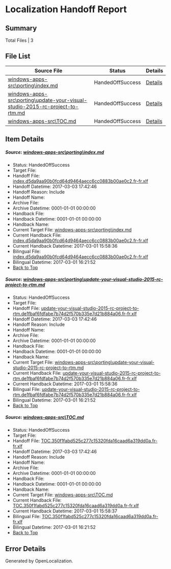 # <a name='report-top'></a> Localization Handoff Report

## Summary
 Total Files | 3

## File List
 Source File | Status | Details 
 ----------- | ------ | ------- 
 [windows-apps-src\porting\index.md](https://cpubwin.visualstudio.com/windows-uwp/_git/windows-uwp/commit/4188f7676b653860f494ce51d33382ab56eda699?path=windows-apps-src%2Fporting%2Findex.md&_a=contents) | HandedOffSuccess | [Details](#fc4590f9fd976fcf87bcd24355261061e6900b984772)
 [windows-apps-src\porting\update-your-visual-studio-2015-rc-project-to-rtm.md](https://cpubwin.visualstudio.com/windows-uwp/_git/windows-uwp/commit/4188f7676b653860f494ce51d33382ab56eda699?path=windows-apps-src%2Fporting%2Fupdate-your-visual-studio-2015-rc-project-to-rtm.md&_a=contents) | HandedOffSuccess | [Details](#95161b564ceb150cdab9d3320707a7e062be07784776)
 [windows-apps-src\TOC.md](https://cpubwin.visualstudio.com/windows-uwp/_git/windows-uwp/commit/4188f7676b653860f494ce51d33382ab56eda699?path=windows-apps-src%2FTOC.md&_a=contents) | HandedOffSuccess | [Details](#865dabb274c2ba4bf35eae8ecd345b66032eabb27825)

## Item Details
##### <a name='fc4590f9fd976fcf87bcd24355261061e6900b984772'></a> Source: [windows-apps-src\porting\index.md](https://cpubwin.visualstudio.com/windows-uwp/_git/windows-uwp/commit/4188f7676b653860f494ce51d33382ab56eda699?path=windows-apps-src%2Fporting%2Findex.md&_a=contents)
* Status: HandedOffSuccess
* Target File: 
* Handoff File: [index.d5da9aa90b0fcd64d9464aecc6cc0883b00ae0c2.fr-fr.xlf](https://cpubwin.visualstudio.com/windows-uwp/_git/WDCLib.handoff/commit/73fe17a9b05c57f8c7584fe408147d99835b7d66?path=ol-handoff%2Fcpubwin%2Fwindows-uwp.fr-fr%2Fmaster%2Findex.d5da9aa90b0fcd64d9464aecc6cc0883b00ae0c2.fr-fr.xlf&_a=contents)
* Handoff Datetime: 2017-03-03 17:42:46
* Handoff Reason: Include
* Handoff Name: 
* Archive File: 
* Archive Datetime: 0001-01-01 00:00:00
* Handback File: 
* Handback Datetime: 0001-01-01 00:00:00
* Handback Name: 
* Current Target File: [windows-apps-src\porting\index.md](https://cpubwin.visualstudio.com/windows-uwp/_git/windows-uwp.fr-fr/commit/27921007870483d99d674a8f8bb14d6548e54ec7?path=windows-apps-src%2Fporting%2Findex.md&_a=contents)
* Current Handback File: [index.d5da9aa90b0fcd64d9464aecc6cc0883b00ae0c2.fr-fr.xlf](https://cpubwin.visualstudio.com/windows-uwp/_git/WDCLib.handback/commit/30928a70c7635f46c1585af446479dbfb1fb6240?path=ol-handback%2Fcpubwin%2Fwindows-uwp.fr-fr%2Fmaster%2Findex.d5da9aa90b0fcd64d9464aecc6cc0883b00ae0c2.fr-fr.xlf&_a=contents)
* Current Handback Datetime: 2017-03-01 15:58:36
* Bilingual File: [index.d5da9aa90b0fcd64d9464aecc6cc0883b00ae0c2.fr-fr.xlf](https://cpubwin.visualstudio.com/windows-uwp/_git/WDCLib.handback/commit/30928a70c7635f46c1585af446479dbfb1fb6240?path=ol-handback%2Fcpubwin%2Fwindows-uwp.fr-fr%2Fmaster%2Findex.d5da9aa90b0fcd64d9464aecc6cc0883b00ae0c2.fr-fr.xlf&_a=contents)
* Bilingual Datetime: 2017-03-01 16:21:52
* [Back to Top](#report-top)

##### <a name='95161b564ceb150cdab9d3320707a7e062be07784776'></a> Source: [windows-apps-src\porting\update-your-visual-studio-2015-rc-project-to-rtm.md](https://cpubwin.visualstudio.com/windows-uwp/_git/windows-uwp/commit/4188f7676b653860f494ce51d33382ab56eda699?path=windows-apps-src%2Fporting%2Fupdate-your-visual-studio-2015-rc-project-to-rtm.md&_a=contents)
* Status: HandedOffSuccess
* Target File: 
* Handoff File: [update-your-visual-studio-2015-rc-project-to-rtm.de1fbaf6fdfabe7b74d2f570b335e7d21b884a06.fr-fr.xlf](https://cpubwin.visualstudio.com/windows-uwp/_git/WDCLib.handoff/commit/73fe17a9b05c57f8c7584fe408147d99835b7d66?path=ol-handoff%2Fcpubwin%2Fwindows-uwp.fr-fr%2Fmaster%2Fupdate-your-visual-studio-2015-rc-project-to-rtm.de1fbaf6fdfabe7b74d2f570b335e7d21b884a06.fr-fr.xlf&_a=contents)
* Handoff Datetime: 2017-03-03 17:42:46
* Handoff Reason: Include
* Handoff Name: 
* Archive File: 
* Archive Datetime: 0001-01-01 00:00:00
* Handback File: 
* Handback Datetime: 0001-01-01 00:00:00
* Handback Name: 
* Current Target File: [windows-apps-src\porting\update-your-visual-studio-2015-rc-project-to-rtm.md](https://cpubwin.visualstudio.com/windows-uwp/_git/windows-uwp.fr-fr/commit/27921007870483d99d674a8f8bb14d6548e54ec7?path=windows-apps-src%2Fporting%2Fupdate-your-visual-studio-2015-rc-project-to-rtm.md&_a=contents)
* Current Handback File: [update-your-visual-studio-2015-rc-project-to-rtm.de1fbaf6fdfabe7b74d2f570b335e7d21b884a06.fr-fr.xlf](https://cpubwin.visualstudio.com/windows-uwp/_git/WDCLib.handback/commit/30928a70c7635f46c1585af446479dbfb1fb6240?path=ol-handback%2Fcpubwin%2Fwindows-uwp.fr-fr%2Fmaster%2Fupdate-your-visual-studio-2015-rc-project-to-rtm.de1fbaf6fdfabe7b74d2f570b335e7d21b884a06.fr-fr.xlf&_a=contents)
* Current Handback Datetime: 2017-03-01 15:58:36
* Bilingual File: [update-your-visual-studio-2015-rc-project-to-rtm.de1fbaf6fdfabe7b74d2f570b335e7d21b884a06.fr-fr.xlf](https://cpubwin.visualstudio.com/windows-uwp/_git/WDCLib.handback/commit/30928a70c7635f46c1585af446479dbfb1fb6240?path=ol-handback%2Fcpubwin%2Fwindows-uwp.fr-fr%2Fmaster%2Fupdate-your-visual-studio-2015-rc-project-to-rtm.de1fbaf6fdfabe7b74d2f570b335e7d21b884a06.fr-fr.xlf&_a=contents)
* Bilingual Datetime: 2017-03-01 16:21:52
* [Back to Top](#report-top)

##### <a name='865dabb274c2ba4bf35eae8ecd345b66032eabb27825'></a> Source: [windows-apps-src\TOC.md](https://cpubwin.visualstudio.com/windows-uwp/_git/windows-uwp/commit/4188f7676b653860f494ce51d33382ab56eda699?path=windows-apps-src%2FTOC.md&_a=contents)
* Status: HandedOffSuccess
* Target File: 
* Handoff File: [TOC.350f1fabd525c277c15320fda16caad6a319dd0a.fr-fr.xlf](https://cpubwin.visualstudio.com/windows-uwp/_git/WDCLib.handoff/commit/73fe17a9b05c57f8c7584fe408147d99835b7d66?path=ol-handoff%2Fcpubwin%2Fwindows-uwp.fr-fr%2Fmaster%2FTOC.350f1fabd525c277c15320fda16caad6a319dd0a.fr-fr.xlf&_a=contents)
* Handoff Datetime: 2017-03-03 17:42:46
* Handoff Reason: Include
* Handoff Name: 
* Archive File: 
* Archive Datetime: 0001-01-01 00:00:00
* Handback File: 
* Handback Datetime: 0001-01-01 00:00:00
* Handback Name: 
* Current Target File: [windows-apps-src\TOC.md](https://cpubwin.visualstudio.com/windows-uwp/_git/windows-uwp.fr-fr/commit/27921007870483d99d674a8f8bb14d6548e54ec7?path=windows-apps-src%2FTOC.md&_a=contents)
* Current Handback File: [TOC.350f1fabd525c277c15320fda16caad6a319dd0a.fr-fr.xlf](https://cpubwin.visualstudio.com/windows-uwp/_git/WDCLib.handback/commit/30928a70c7635f46c1585af446479dbfb1fb6240?path=ol-handback%2Fcpubwin%2Fwindows-uwp.fr-fr%2Fmaster%2FTOC.350f1fabd525c277c15320fda16caad6a319dd0a.fr-fr.xlf&_a=contents)
* Current Handback Datetime: 2017-03-01 15:58:37
* Bilingual File: [TOC.350f1fabd525c277c15320fda16caad6a319dd0a.fr-fr.xlf](https://cpubwin.visualstudio.com/windows-uwp/_git/WDCLib.handback/commit/30928a70c7635f46c1585af446479dbfb1fb6240?path=ol-handback%2Fcpubwin%2Fwindows-uwp.fr-fr%2Fmaster%2FTOC.350f1fabd525c277c15320fda16caad6a319dd0a.fr-fr.xlf&_a=contents)
* Bilingual Datetime: 2017-03-01 16:21:52
* [Back to Top](#report-top)


## Error Details

Generated by OpenLocalization.

